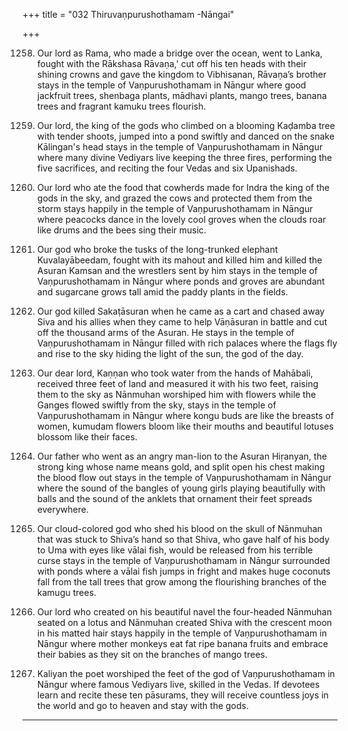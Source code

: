 +++
title = "032 Thiruvaṇpurushothamam -Nāngai"

+++

1258. Our lord as Rama, who made a bridge over the ocean,
      went to Lanka, fought with the Rākshasa Rāvaṇa,'
      cut off his ten heads with their shining crowns
      and gave the kingdom to Vibhisanan, Rāvaṇa’s brother
      stays in the temple of Vaṇpurushothamam in Nāngur
      where good jackfruit trees, shenbaga plants, mādhavi plants,
      mango trees, banana trees and fragrant kamuku trees flourish.

1259. Our lord, the king of the gods
      who climbed on a blooming Kaḍamba tree with tender shoots,
      jumped into a pond swiftly and danced on the snake Kālingan's head
      stays in the temple of Vaṇpurushothamam in Nāngur
      where many divine Vediyars live keeping the three fires,
      performing the five sacrifices, and reciting the four Vedas and six Upanishads.

1260. Our lord who ate the food
      that cowherds made for Indra the king of the gods in the sky,
      and grazed the cows and protected them from the storm
      stays happily in the temple of Vaṇpurushothamam in Nāngur
      where peacocks dance in the lovely cool groves
      when the clouds roar like drums and the bees sing their music.

1261. Our god who broke the tusks of the long-trunked elephant
      Kuvalayābeedam, fought with its mahout and killed him
      and killed the Asuran Kamsan and the wrestlers sent by him
      stays in the temple of Vaṇpurushothamam in Nāngur
      where ponds and groves are abundant and sugarcane grows tall amid the paddy plants in the fields.

1262. Our god killed Sakaṭāsuran when he came as a cart
      and chased away Siva and his allies
      when they came to help Vāṇāsuran in battle and cut off
      the thousand arms of the Asuran.
      He stays in the temple of Vaṇpurushothamam in Nāngur
      filled with rich palaces where the flags fly and rise to the sky
      hiding the light of the sun, the god of the day.

1263. Our dear lord, Kaṇṇan who took water from the hands of Mahābali,
      received three feet of land and measured it with his two feet,
      raising them to the sky as Nānmuhan worshiped him with flowers
      while the Ganges flowed swiftly from the sky,
      stays in the temple of Vaṇpurushothamam in Nāngur
      where kongu buds are like the breasts of women, kumudam flowers
      bloom like their mouths and beautiful lotuses blossom like their faces.

1264. Our father who went as an angry man-lion to the Asuran Hiṛanyan,
      the strong king whose name means gold,
      and split open his chest making the blood flow out
      stays in the temple of Vaṇpurushothamam in Nāngur
      where the sound of the bangles of young girls
      playing beautifully with balls and the sound of the
      anklets that ornament their feet spreads everywhere.

1265. Our cloud-colored god
      who shed his blood on the skull of Nānmuhan
      that was stuck to Shiva’s hand
      so that Shiva, who gave half of his body to Uma with eyes like vālai fish,
      would be released from his terrible curse
      stays in the temple of Vaṇpurushothamam in Nāngur
      surrounded with ponds where a vālai fish jumps in fright
      and makes huge coconuts fall from the tall trees
      that grow among the flourishing branches of the kamugu trees.

1266. Our lord who created on his beautiful navel
      the four-headed Nānmuhan seated on a lotus
      and Nānmuhan created Shiva with the crescent moon in his matted hair
      stays happily in the temple of Vaṇpurushothamam in Nāngur
      where mother monkeys eat fat ripe banana fruits
      and embrace their babies as they sit on the branches of mango trees.

1267. Kaliyan the poet worshiped the feet
      of the god of Vaṇpurushothamam in Nāngur
      where famous Vediyars live, skilled in the Vedas.
      If devotees learn and recite these ten pāsurams,
      they will receive countless joys in the world
      and go to heaven and stay with the gods.
-----------
